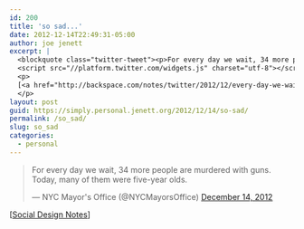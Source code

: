 ```yaml
---
id: 200
title: 'so sad...'
date: 2012-12-14T22:49:31-05:00
author: joe jenett
excerpt: |
  <blockquote class="twitter-tweet"><p>For every day we wait, 34 more people are murdered with guns. Today, many of them were five-year olds.</p>&mdash; NYC Mayor's Office (@NYCMayorsOffice) <a href="https://twitter.com/NYCMayorsOffice/status/279694412613820417" data-datetime="2012-12-14T21:08:39+00:00">December 14, 2012</a></blockquote>
  <script src="//platform.twitter.com/widgets.js" charset="utf-8"></script>
  <p>
  [<a href="http://backspace.com/notes/twitter/2012/12/every-day-we-wait-34-more-people-are-murdered-with-guns.php">Social Design Notes</a>]
  </p>
layout: post
guid: https://simply.personal.jenett.org/2012/12/14/so-sad/
permalink: /so_sad/
slug: so_sad
categories:
  - personal
---
```

<blockquote class="twitter-tweet"><p>For every day we wait, 34 more people are murdered with guns. Today, many of them were five-year olds.</p>&mdash; NYC Mayor's Office (@NYCMayorsOffice) <a href="https://twitter.com/NYCMayorsOffice/status/279694412613820417" data-datetime="2012-12-14T21:08:39+00:00">December 14, 2012</a></blockquote>
<script src="//platform.twitter.com/widgets.js" charset="utf-8"></script>
<p>
[<a href="http://backspace.com/notes/twitter/2012/12/every-day-we-wait-34-more-people-are-murdered-with-guns.php">Social Design Notes</a>]
</p>